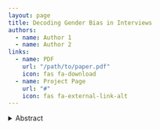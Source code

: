 ```yaml
---
layout: page
title: Decoding Gender Bias in Interviews
authors:
  - name: Author 1
  - name: Author 2
links:
  - name: PDF
    url: "/path/to/paper.pdf"
    icon: fas fa-download
  - name: Project Page
    url: "#"
    icon: fas fa-external-link-alt
---
```


<details>
  <summary>Abstract</summary>
  <p>Your abstract goes here...</p>
</details>
